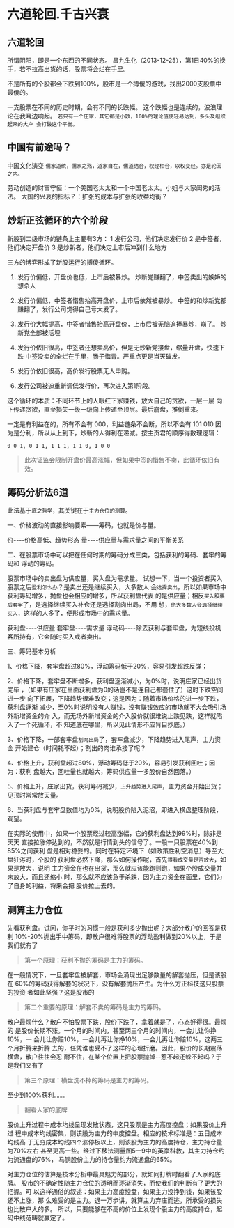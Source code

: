 # 六道轮回.千古兴衰

## 六道轮回

  所谓阴阳，即是一个东西的不同状态。
  昌九生化（2013-12-25），第1日40%的换手，若不拉高出货的话，股票将会烂在手里。

  不是所有的个股都会下跌到100%，股市是一个搏傻的游戏，找出2000支股票中最傻的。

  一支股票在不同的历史时期，会有不同的长跌幅。
  这个跌幅也是连续的，波浪理论在我耳边响起。
  `若只有一个庄家，其它都是小散，100%的理论值便轻易达到，多头及组织起来的大户
  会打破这个平衡。`

## 中国有前途吗？

  中国文化演变
  `儒家道统，儒家之殇，道家自在，儒道结合，权经相合，以权变经。亦是轮回之内。`

  劳动创造的财富守恒：一个美国老太太和一个中国老太太。小姐与大家闺秀的活法。
  大国的兴衰的指标？：扩张的成本与扩张的收益均衡？


## 炒新正弦循环的六个阶段


  新股到二级市场的链条上主要有3方：
  1 发行公司，他们决定发行价
  2 是中签者，他们决定开盘价
  3 是炒新者，他们决定上市后冲到什么地方

  三方的博弈形成了新股运行的搏傻循环。


   1. 发行价偏低，开盘价也低，上市后被暴炒。
      炒新党赚翻了，中签卖出的嫉妒的想杀人   

   2. 发行价偏低，中签者惜售抬高开盘价，上市后依然被暴炒。
      中签的和炒新党都赚翻了，发行公司觉得自己亏大发了。

   3. 发行价大幅提高，中签者惜售抬高开盘价，上市后被无脑追捧暴炒，崩了。
      炒新党全部被活埋

   4. 发行价依旧很高，中签者还想卖高价，但是无炒新党接盘，缩量开盘，快速下跌
      中签没卖的全烂在手里，肠子悔青。严重点更是当天破发。

   5. 发行价依旧很高，高价发行股票无人申购。

   6. 发行公司被迫重新调低发行价，再次进入第1阶段。

  这个循环的本质：不同环节上的人眼红下家赚钱，放大自己的贪欲，一层一层
  向下传递贪欲，直至损失一级一级向上传递至顶层。最后崩盘，推倒重来。

  一定是有利益在的，所有不会有 000，利益链条不会断，所以不会有 101 010
  因为是分利，所以从上到下，炒新的人得利在递减。按主页君的顺序得数理逻辑：

    0 0 1, 0 1 1, 1 1 1, 1 1 0, 1 0 0

  >此次证监会限制开盘价最高涨幅，但如果中签的惜售不卖，此循环依旧有效。

## 筹码分析法6道

  此法基于`底之哲学`，其关键在于`主力仓位的测算`。

  一、价格波动的直接影响要素——筹码，也就是价与量。

  价----价格高低、趋势形态
  量----供应量与需求量之间的平衡关系

  二、在股票市场中可以把在任何时期的筹码分成三类，包括获利的筹码、套牢的筹码和
  浮动的筹码。

  股票市场中的卖出盘为供应量，买入盘为需求量。
  试想一下，当一个投资者买入股票之后`盈利怎么办`？是卖出还是继续买入，大多数人
  会`选择卖出`，所以如果市场中获利筹码增多，抛盘也会相应的增多，所以获利盘代表
  的是供应量；相反`买入股票后套牢`了，是选择继续买入补仓还是选择割肉出局，不用
  想，`绝大多数人会选择继续买入`，这样的人多了，便形成市场中的需求量。

  获利盘----供应量
  套牢盘----需求量
  浮动码----除去获利与套牢盘，为短线投机客所持有，它会随时买入或者卖出。

  三、筹码基本分析

  1、价格下降，套牢盘超过80%，浮动筹码低于20%，容易引发超跌反弹；

  2、价格下降，套牢盘不断增多，获利盘逐渐减小，为0%时，说明庄家已经出货完毕
  ，（如果有庄家在里面获利盘为0的话岂不是连自己都套住了）这时下跌空间进一步
  向下拓展，下降趋势很难改变；这是因为：随着市场价格的进一步下跌，获利盘逐渐
  减少，至0%时说明没有人赚钱，没有赚钱效应的市场就不大会吸引场外新增资金的介
  入，而无场外新增资金的介入股价就很难说止跌见跌，这样就陷入了一个死循环，不
  知道底在哪里，所以见此情形不应肓目抄底。）

  3、价格下降，一部套牢盘`割肉出局`了，套牢盘减少，下降趋势进入尾声，主力资金
  开始建仓（时间耗不起）；割出的肉谁承接了呢？

  4、价格上升，获利盘超过80%，浮动筹码低于20%，容易引发获利回吐；因为：获利
  盘越大，回吐量也就越大，筹码供应量一多股价自然回落。）

  5、价格上升，庄家出货，获利筹码减少，`上升趋势进入尾声`，主力资金开始出货；
  见顶时常常放天量。

  6、当获利盘与套牢盘数值均为0%，说明股价陷入泥沼，即进入横盘整理阶段，观望。

  在实际的使用中，如果一个股票经过较高涨幅，它的获利盘达到99%时，除非是天天
  直接拉涨停达到的，不然就是行情到头的信号了。一般一只股票在40%到85%之间获利
  盘是相对稳妥的。同时在特定环境下（如政策性利空消息）导至大盘狂泻时，个股的
  获利盘必然下降，那么如何操作呢，首先`得看成交量是否放大`，如果是放大，说明
  主力资金在也在出货，那么就应该能跑则跑，如果个股成交量并未放大，而且还缩小
  时，那么就不应该急于杀跌，因为主力资金在面里，它们为了自身的利益，将来会把
  股价拉上去的。

## 测算主力仓位

  先看获利盘。试问，你平时的习惯一般是获利多少抛出呢？大部分散户的回答是获利
  10%-20%抛出手中筹码，即散户很难将股票的浮动盈利做到20%以上，于是我们就有了

> 第一个原理：获利不抛的筹码是主力的筹码。

  在一般情况下，一旦套牢盘被解套，市场会涌现出足够数量的解套抛压，但是该股在
  60%的筹码获得解套的状况下，没有解套抛压产生。为什么方正科技这只股票的投资
  者如此坚强？这是股市的

> 第二个重要的原理：解套不卖的筹码是主力的筹码。

  散户最烦什么？散户不怕股票下跌，股价下跌了，拿着就是了，心态好得很。最烦的
  是股价长期不涨。一个月的时间内，甚至两三个月的时间内，一会儿让你挣10%，一
  会儿让你赔10%，一会儿再让你挣10%，一会儿再让你赔10%，这两三个月折腾来折腾
  去的，任凭谁也受不了这样的心理折磨。因此，股价的长期震荡横盘，散户往往会忍
  耐不住，在某个位置上把股票抛掉--惹不起还躲不起吗？于是我们又有了

> 第三个原理：横盘洗不掉的筹码是主力的筹码。

  至少到100%获利。。。。

> 翻看人家的底牌

  股价上升过程中成本均线呈现发散状态，这只股票是主力高度控盘；如果股价上升过
  程中成本均线密集，则该股为主力的中度控盘。相应的技术标准是：五日成本均线高
  于无穷成本均线四个涨停板以上，则该股为主力的高度持仓，主力持仓量为70%左右
  甚至更高一些。经过下移法测量图5—9中的英豪科教，其主力持仓约为流通盘的76%，
  马钢股份主力的持仓量约为流通盘的65%。

  对主力仓位的估算是技术分析中最具魅力的部分，就如同打牌时翻看了人家的底牌。
  股市的不确定性随主力仓位的透明而逐渐消失，而使我们的判断有了更大的把握。可
  以这样通俗的叙述：如果主力高度控盘，如果主力没挣到钱，如果该股还不上涨，那
  么难受的是主力。退一万步讲，就算主力弃庄而逃，所承受的损失也比散户大的多。
  所以，只要能够在不高的价位上发现个股主力的高度持仓，起码中线范畴就赢定了。
